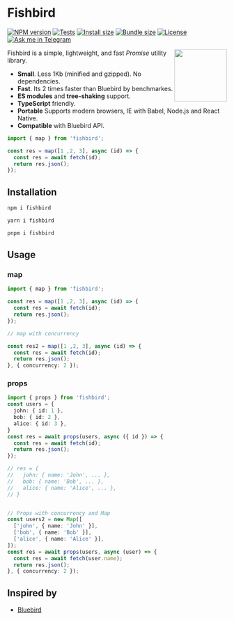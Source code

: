 # Fishbird

[![NPM version](https://badgen.net/npm/v/fishbird)](https://www.npmjs.com/package/fishbird)
[![Tests](https://github.com/isuvorov/fishbird/actions/workflows/release.yml/badge.svg)](https://github.com/isuvorov/fishbird/actions/workflows/npm-publish.yml)
[![Install size](https://packagephobia.now.sh/badge?p=fishbird)](https://packagephobia.now.sh/result?p=fishbird)
[![Bundle size](https://img.shields.io/bundlephobia/minzip/fishbird.svg)](https://bundlephobia.com/result?p=fishbird)
[![License](https://badgen.net//github/license/isuvorov/fishbird)](https://github.com/isuvorov/fishbird/blob/master/LICENSE)
[![Ask me in Telegram](https://img.shields.io/badge/Ask%20me%20in-Telegram-brightblue.svg)](https://t.me/isuvorov)
<!-- [![NPM Package size](https://badgen.net/bundlephobia/minzip/fishbird)](https://bundlephobia.com/result?p=fishbird) -->

<img src="https://isuvorov.github.io/fishbird/fishbird.png" align="right" width="120" height="120">

Fishbird is a simple, lightweight, and fast *Promise* utility library.

- **Small**. Less 1Kb (minified and gzipped). No dependencies.
- **Fast**. Its 2 times faster than Bluebird by benchmarkes.
- **ES modules** and **tree-shaking** support.
- **TypeScript** friendly.
- **Portable** Supports modern browsers, IE with Babel, Node.js and React Native.
- **Compatible** with Bluebird API.

```ts
import { map } from 'fishbird';

const res = map([1 ,2, 3], async (id) => {
  const res = await fetch(id);
  return res.json();
});
```

## Installation

```bash
npm i fishbird
```

```bash
yarn i fishbird
```

```bash
pnpm i fishbird
```

## Usage

### map

```ts
import { map } from 'fishbird';

const res = map([1 ,2, 3], async (id) => {
  const res = await fetch(id);
  return res.json();
});

// map with concurrency

const res2 = map([1 ,2, 3], async (id) => {
  const res = await fetch(id);
  return res.json();
}, { concurrency: 2 });


```

### props

```ts
import { props } from 'fishbird';
const users = {
  john: { id: 1 },
  bob: { id: 2 },
  alice: { id: 3 },
}
const res = await props(users, async ({ id }) => {
  const res = await fetch(id);
  return res.json();
});

// res = {
//   john: { name: 'John', ... },
//   bob: { name: 'Bob', ... },
//   alice: { name: 'Alice', ... },
// }


// Props with concurrency and Map
const users2 = new Map([
  ['john', { name: 'John' }],
  ['bob', { name: 'Bob' }],
  ['alice', { name: 'Alice' }],
]);
const res = await props(users, async (user) => {
  const res = await fetch(user.name);
  return res.json();
}, { concurrency: 2 });

```


## Inspired by  

- [Bluebird](https://github.com/petkaantonov/bluebird)


<!-- ## Reading for developers

- https://dev.to/orabazu/how-to-bundle-a-tree-shakable-typescript-library-with-tsup-and-publish-with-npm-3c46
- https://tsup.egoist.dev/
- https://blog.theodo.com/2021/04/library-tree-shaking/#:~:text=ESM%20is%20a%20requirement%20for,them%20both%20through%20the%20package. -->
